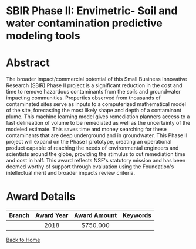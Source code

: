 
SBIR Phase II: Envimetric- Soil and water contamination predictive modeling tools
=================================================================================

# Abstract


The broader impact/commercial potential of this Small Business Innovative Research (SBIR) Phase II project is a significant reduction in the cost and time to remove hazardous contaminants from the soils and groundwater impacting communities. Properties observed from thousands of contaminated sites serve as inputs to a computerized mathematical model of the site, forecasting the most likely shape and depth of a contaminant plume. This machine learning model gives remediation planners access to a fast delineation of volume to be remediated as well as the uncertainty of the modeled estimate. This saves time and money searching for these contaminants that are deep underground and in groundwater. This Phase II project will expand on the Phase I prototype, creating an operational product capable of reaching the needs of environmental engineers and scientists around the globe, providing the stimulus to cut remediation time and cost in half. This award reflects NSF's statutory mission and has been deemed worthy of support through evaluation using the Foundation's intellectual merit and broader impacts review criteria.  

# Award Details

|Branch|Award Year|Award Amount|Keywords|
| :---: | :---: | :---: | :---: |
||2018|$750,000||
  
  


[Back to Home](https://github.com/chrischow/dod_sbir_awards#417)